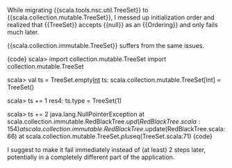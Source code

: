 While migrating {{scala.tools.nsc.util.TreeSet}} to {{scala.collection.mutable.TreeSet}}, I messed up initialization order and realized that {{TreeSet}} accepts {{null}} as an {{Ordering}} and only fails much later.

{{scala.collection.immutable.TreeSet}} suffers from the same issues.

{code}
scala> import collection.mutable.TreeSet
import collection.mutable.TreeSet

scala> val ts = TreeSet.empty[Int](null)
ts: scala.collection.mutable.TreeSet[Int] = TreeSet()

scala> ts += 1
res4: ts.type = TreeSet(1)

scala> ts += 2
java.lang.NullPointerException
	at scala.collection.immutable.RedBlackTree$.upd(RedBlackTree.scala:154)
	at scala.collection.immutable.RedBlackTree$.update(RedBlackTree.scala:66)
	at scala.collection.mutable.TreeSet.$plus$eq(TreeSet.scala:71)
{code}

I suggest to make it fail immediately instead of (at least) 2 steps later,  potentially in a completely different part of the application.
